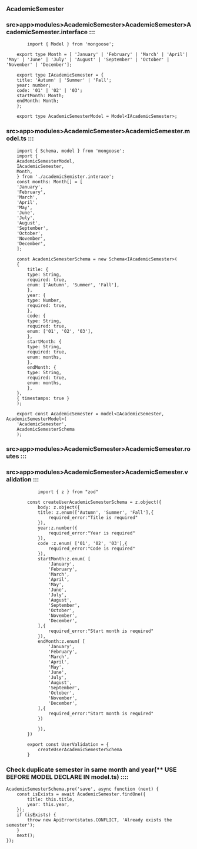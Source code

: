 ### AcademicSemester

### src>app>modules>AcademicSemester>AcademicSemester>AcademicSemester.interface :::

            import { Model } from 'mongoose';

        export type Month = [ 'January' | 'February' | 'March' | 'April'| 'May' | 'June' | 'July' | 'August' | 'September' | 'October' | 'November' | 'December'];

        export type IAcademicSemester = {
        title: 'Autumn' | 'Summer' | 'Fall';
        year: number;
        code: '01' | '02' | '03';
        startMonth: Month;
        endMonth: Month;
        };

        export type AcademicSemesterModel = Model<IAcademicSemester>;

### src>app>modules>AcademicSemester>AcademicSemester.model.ts :::

        import { Schema, model } from 'mongoose';
        import {
        AcademicSemesterModel,
        IAcademicSemester,
        Month,
        } from './academicSemister.interace';
        const months: Month[] = [
        'January',
        'February',
        'March',
        'April',
        'May',
        'June',
        'July',
        'August',
        'September',
        'October',
        'November',
        'December',
        ];

        const AcademicSemesterSchema = new Schema<IAcademicSemester>(
        {
            title: {
            type: String,
            required: true,
            enum: ['Autumn', 'Summer', 'Fall'],
            },
            year: {
            type: Number,
            required: true,
            },
            code: {
            type: String,
            required: true,
            enum: ['01', '02', '03'],
            },
            startMonth: {
            type: String,
            required: true,
            enum: months,
            },
            endMonth: {
            type: String,
            required: true,
            enum: months,
            },
        },
        { timestamps: true }
        );

        export const AcademicSemester = model<IAcademicSemester, AcademicSemesterModel>(
        'AcademicSemester',
        AcademicSemesterSchema
        );

### src>app>modules>AcademicSemester>AcademicSemester.routes :::

### src>app>modules>AcademicSemester>AcademicSemester.validation :::

                import { z } from "zod"

            const createUserAcademicSemesterSchema = z.object({
                body: z.object({
                title: z.enum(['Autumn', 'Summer', 'Fall'],{
                    required_error:"Title is required"
                }),
                year:z.number({
                    required_error:"Year is required"
                }),
                code :z.enum( ['01', '02', '03'],{
                    required_error:"Code is required"
                }),
                startMonth:z.enum( [
                    'January',
                    'February',
                    'March',
                    'April',
                    'May',
                    'June',
                    'July',
                    'August',
                    'September',
                    'October',
                    'November',
                    'December',
                ],{
                    required_error:"Start month is required"
                }),
                endMonth:z.enum( [
                    'January',
                    'February',
                    'March',
                    'April',
                    'May',
                    'June',
                    'July',
                    'August',
                    'September',
                    'October',
                    'November',
                    'December',
                ],{
                    required_error:"Start month is required"
                })

                }),
            })

            export const UserValidation = {
                createUserAcademicSemesterSchema
            }

### Check duplicate semester in same month and year(\*\* USE BEFORE MODEL DECLARE IN model.ts) ::::

    AcademicSemesterSchema.pre('save', async function (next) {
        const isExists = await AcademicSemester.findOne({
            title: this.title,
            year: this.year,
        });
        if (isExists) {
            throw new ApiError(status.CONFLICT, 'Already exists the semester');
        }
        next();
    });
